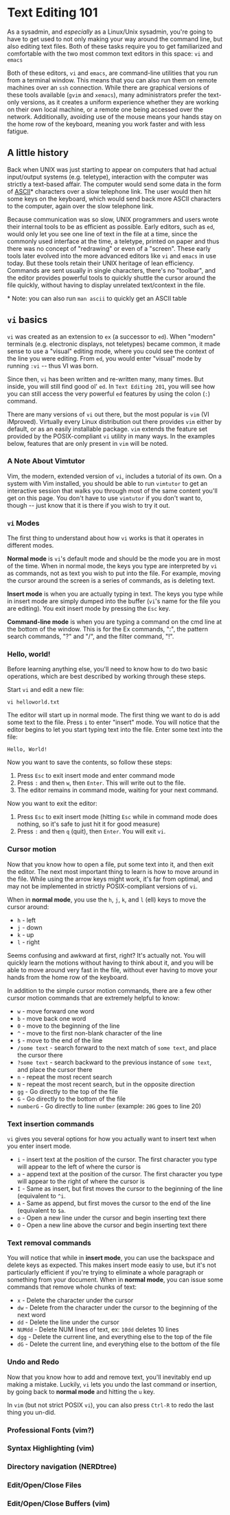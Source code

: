 # Text Editing 101

As a sysadmin, and *especially* as a Linux/Unix sysadmin, you're going
to have to get used to not only making your way around the command line,
but also editing text files. Both of these tasks require you to get
familiarized and comfortable with the two most common text editors in
this space: `vi` and `emacs`

Both of these editors, `vi` and `emacs`, are command-line utilities that
you run from a terminal window. This means that you can also run them on
remote machines over an `ssh` connection. While there are graphical
versions of these tools available (`gvim` and `xemacs`), many
administrators prefer the text-only versions, as it creates a uniform
experience whether they are working on their own local machine, or a
remote one being accessed over the network. Additionally, avoiding use
of the mouse means your hands stay on the home row of the keyboard,
meaning you work faster and with less fatigue.

## A little history

Back when UNIX was just starting to appear on computers that had actual
input/output systems (e.g. teletype), interaction with the computer was
strictly a text-based affair. The computer would send some data in the
form of [ASCII](http://en.wikipedia.org/wiki/ASCII/)\* characters over a
slow telephone link. The user would then hit some keys on the keyboard,
which would send back more ASCII characters to the computer, again over
the slow telephone link.

Because communication was so slow, UNIX programmers and users wrote
their internal tools to be as efficient as possible. Early editors, such
as `ed`, would only let you see one line of text in the file at a time,
since the commonly used interface at the time, a teletype, printed on
paper and thus there was no concept of "redrawing" or even of a
"screen". These early tools later evolved into the more advanced editors
like `vi` and `emacs` in use today. But these tools retain their UNIX
heritage of lean efficiency. Commands are sent usually in single
characters, there's no "toolbar", and the editor provides powerful tools
to quickly shuttle the cursor around the file quickly, without having to
display unrelated text/context in the file.

\* Note: you can also run `man ascii` to quickly get an ASCII table

## `vi` basics

`vi` was created as an extension to `ex` (a successor to `ed`). When
"modern" terminals (e.g. electronic displays, not teletypes) became
common, it made sense to use a "visual" editing mode, where you could
see the context of the line you were editing. From `ed`, you would enter
"visual" mode by running `:vi` -- thus VI was born.

Since then, `vi` has been written and re-written many, many times. But
inside, you will still find good ol' `ed`. In `Text Editing 201`, you
will see how you can still access the very powerful `ed` features by
using the colon (`:`) command.

There are many versions of `vi` out there, but the most popular is `vim`
(VI iMproved). Virtually every Linux distribution out there provides
`vim` either by default, or as an easily installable package. `vim`
extends the feature set provided by the POSIX-compliant `vi` utility in
many ways. In the examples below, features that are only present in
`vim` will be noted.

### A Note About Vimtutor

Vim, the modern, extended version of `vi`, includes a tutorial of its
own. On a system with Vim installed, you should be able to run
`vimtutor` to get an interactive session that walks you through most of
the same content you'll get on this page. You don't have to use
`vimtutor` if you don't want to, though -- just know that it is there if
you wish to try it out.

### `vi` Modes

The first thing to understand about how `vi` works is that it operates
in different modes.

**Normal mode** is `vi`'s default mode and should be the mode you are in
most of the time. When in normal mode, the keys you type are interpreted
by `vi` as commands, not as text you wish to put into the file. For
example, moving the cursor around the screen is a series of commands, as
is deleting text.

**Insert mode** is when you are actually typing in text. The keys you
type while in insert mode are simply dumped into the buffer (`vi`'s name
for the file you are editing). You exit insert mode by pressing the
`Esc` key.

**Command-line mode** is when you are typing a command on the cmd line
at the bottom of the window. This is for the Ex commands, ":", the
pattern search commands, "?" and "/", and the filter command, "\!".

### Hello, world\!

Before learning anything else, you'll need to know how to do two basic
operations, which are best described by working through these steps.

Start `vi` and edit a new file:

    vi helloworld.txt

The editor will start up in normal mode. The first thing we want to do
is add some text to the file. Press `i` to enter "insert" mode. You will
notice that the editor begins to let you start typing text into the
file. Enter some text into the file:

    Hello, World!

Now you want to save the contents, so follow these steps:

1.  Press `Esc` to exit insert mode and enter command mode
2.  Press `:` and then `w`, then `Enter`. This will write out to the
    file.
3.  The editor remains in command mode, waiting for your next command.

Now you want to exit the editor:

1.  Press `Esc` to exit insert mode (hitting `Esc` while in command mode
    does nothing, so it's safe to just hit it for good measure)
2.  Press `:` and then `q` (quit), then `Enter`. You will exit `vi`.

### Cursor motion

Now that you know how to open a file, put some text into it, and then
exit the editor. The next most important thing to learn is how to move
around in the file. While using the arrow keys might work, it's far from
optimal, and may not be implemented in strictly POSIX-compliant versions
of `vi`.

When in **normal mode**, you use the `h`, `j`, `k`, and `l` (ell) keys
to move the cursor around:

  - `h` - left
  - `j` - down
  - `k` - up
  - `l` - right

Seems confusing and awkward at first, right? It's actually not. You will
quickly learn the motions without having to think about it, and you will
be able to move around very fast in the file, without ever having to
move your hands from the home row of the keyboard.

In addition to the simple cursor motion commands, there are a few other
cursor motion commands that are extremely helpful to know:

  - `w` - move forward one word
  - `b` - move back one word
  - `0` - move to the beginning of the line
  - `^` - move to the first non-blank character of the line
  - `$` - move to the end of the line
  - `/some text` - search forward to the next match of `some text`, and
    place the cursor there
  - `?some text` - search backward to the previous instance of `some
    text`, and place the cursor there
  - `n` - repeat the most recent search
  - `N` - repeat the most recent search, but in the opposite direction
  - `gg` - Go directly to the top of the file
  - `G` - Go directly to the bottom of the file
  - `numberG` - Go directly to line `number` (example: `20G` goes to
    line 20)

### Text insertion commands

`vi` gives you several options for how you actually want to insert text
when you enter insert mode.

  - `i` - insert text at the position of the cursor. The first character
    you type will appear to the left of where the cursor is
  - `a` - append text at the position of the cursor. The first character
    you type will appear to the right of where the cursor is
  - `I` - Same as insert, but first moves the cursor to the beginning of
    the line (equivalent to `^i`.
  - `A` - Same as append, but first moves the cursor to the end of the
    line (equivalent to `$a`.
  - `o` - Open a new line under the cursor and begin inserting text
    there
  - `O` - Open a new line above the cursor and begin inserting text
    there

### Text removal commands

You will notice that while in **insert mode**, you can use the backspace
and delete keys as expected. This makes insert mode easiy to use, but
it's not particularly efficient if you're trying to eliminate a whole
paragraph or something from your document. When in **normal mode**, you
can issue some commands that remove whole chunks of text:

  - `x` - Delete the character under the cursor
  - `dw` - Delete from the character under the cursor to the beginning
    of the next word
  - `dd` - Delete the line under the cursor
  - `NUMdd` - Delete NUM lines of text, ex: `10dd` deletes 10 lines
  - `dgg` - Delete the current line, and everything else to the top of
    the file
  - `dG` - Delete the current line, and everything else to the bottom of
    the file

### Undo and Redo

Now that you know how to add and remove text, you'll inevitably end up
making a mistake. Luckily, `vi` lets you undo the last command or
insertion, by going back to **normal mode** and hitting the `u` key.

In `vim` (but not strict POSIX `vi`), you can also press `Ctrl-R` to
redo the last thing you un-did.

### Professional Fonts (vim?)

### Syntax Highlighting (vim)

### Directory navigation (NERDtree)

### Edit/Open/Close Files

### Edit/Open/Close Buffers (vim)
